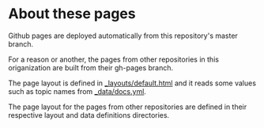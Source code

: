# About these pages

Github pages are deployed automatically from this repository's master branch.

For a reason or another, the pages from other repositories in this origanization are built from their gh-pages branch. 

The page layout is defined in [_layouts/default.html](_layouts/default.html) and it reads some values such as topic names from [_data/docs.yml](_data/docs.yml).

The page layout for the pages from other repositories are defined in their respective layout and data definitions directories.


